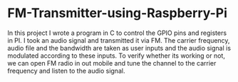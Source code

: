 # FM-Transmitter-using-Raspberry-Pi

In this project I wrote a program in C to control the GPIO pins and registers in PI. I took an audio signal and transmitted it via 
FM. The carrier frequency, audio file and the bandwidth are taken as user inputs and the audio signal is modulated according to 
these inputs. To verify whether its working or not, we can open FM radio in out mobile and tune the channel to the carrier frequency and listen to the audio signal.
